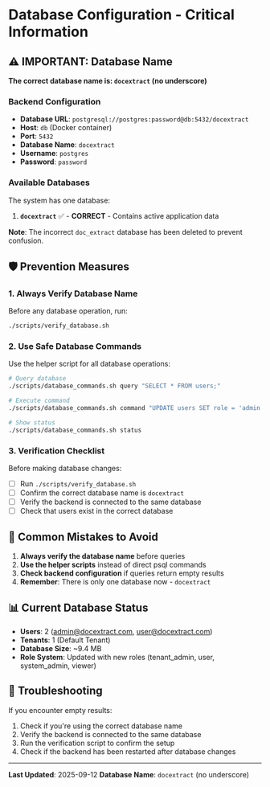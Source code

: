 # Database Configuration - Critical Information

## ⚠️ IMPORTANT: Database Name

**The correct database name is: `docextract` (no underscore)**

### Backend Configuration
- **Database URL**: `postgresql://postgres:password@db:5432/docextract`
- **Host**: `db` (Docker container)
- **Port**: `5432`
- **Database Name**: `docextract`
- **Username**: `postgres`
- **Password**: `password`

### Available Databases
The system has one database:
1. **`docextract`** ✅ - **CORRECT** - Contains active application data

**Note**: The incorrect `doc_extract` database has been deleted to prevent confusion.

## 🛡️ Prevention Measures

### 1. Always Verify Database Name
Before any database operation, run:
```bash
./scripts/verify_database.sh
```

### 2. Use Safe Database Commands
Use the helper script for all database operations:
```bash
# Query database
./scripts/database_commands.sh query "SELECT * FROM users;"

# Execute command
./scripts/database_commands.sh command "UPDATE users SET role = 'admin';"

# Show status
./scripts/database_commands.sh status
```

### 3. Verification Checklist
Before making database changes:
- [ ] Run `./scripts/verify_database.sh`
- [ ] Confirm the correct database name is `docextract`
- [ ] Verify the backend is connected to the same database
- [ ] Check that users exist in the correct database

## 🚨 Common Mistakes to Avoid

1. **Always verify the database name** before queries
2. **Use the helper scripts** instead of direct psql commands
3. **Check backend configuration** if queries return empty results
4. **Remember**: There is only one database now - `docextract`

## 📊 Current Database Status

- **Users**: 2 (admin@docextract.com, user@docextract.com)
- **Tenants**: 1 (Default Tenant)
- **Database Size**: ~9.4 MB
- **Role System**: Updated with new roles (tenant_admin, user, system_admin, viewer)

## 🔧 Troubleshooting

If you encounter empty results:
1. Check if you're using the correct database name
2. Verify the backend is connected to the same database
3. Run the verification script to confirm the setup
4. Check if the backend has been restarted after database changes

---
**Last Updated**: 2025-09-12
**Database Name**: `docextract` (no underscore)
